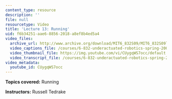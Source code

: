 ```yaml
---
content_type: resource
description: ''
file: null
resourcetype: Video
title: 'Lecture 13: Running'
uid: f6b34251-aae6-8856-2018-a8ef8b4ed5a4
video_files:
  archive_url: http://www.archive.org/download/MIT6_832S09/MIT6_832S09lec13_300k.mp4
  video_captions_file: /courses/6-832-underactuated-robotics-spring-2009/25c9b7aade085fea8e9b0ead2ec3318a_CUygqWS7occ.vtt
  video_thumbnail_file: https://img.youtube.com/vi/CUygqWS7occ/default.jpg
  video_transcript_file: /courses/6-832-underactuated-robotics-spring-2009/55a1210cd822c2bd80307513a77b776d_CUygqWS7occ.pdf
video_metadata:
  youtube_id: CUygqWS7occ
---
```


**Topics covered:** Running

**Instructors:** Russell Tedrake